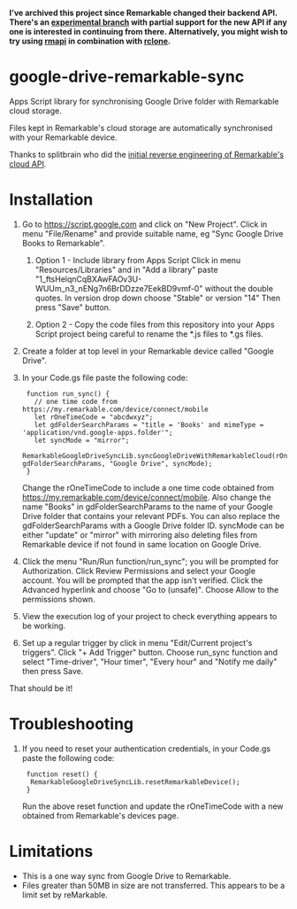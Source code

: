 **I've archived this project since Remarkable changed their backend API. There's an [experimental branch](https://github.com/bsdz/google-drive-remarkable-sync/tree/remarkable_15_api) with partial support for the new API if any one is interested in continuing from there. Alternatively, you might wish to try using [rmapi](https://github.com/juruen/rmapi) in combination with [rclone](https://rclone.org/).**

# google-drive-remarkable-sync
Apps Script library for synchronising Google Drive folder with Remarkable cloud storage.

Files kept in Remarkable's cloud storage are automatically synchronised with your Remarkable device.

Thanks to splitbrain who did the [initial reverse engineering of Remarkable's cloud API](https://github.com/splitbrain/ReMarkableAPI/wiki).

# Installation

1. Go to https://script.google.com and click on "New Project".
Click in menu "File/Rename" and provide suitable name, eg "Sync Google Drive Books to Remarkable".

    1. Option 1 - Include library from Apps Script
Click in menu "Resources/Libraries" and in "Add a library" paste "1_ftsHelqnCqBXAwFAOv3U-WUUm_n3_nENg7n6BrDDzze7EekBD9vmf-0" without the double quotes. In version drop down choose "Stable" or version "14" Then press "Save" button.

    2. Option 2 - Copy the code files from this repository into your Apps Script project being careful to rename the *.js files to *.gs files.

2. Create a folder at top level in your Remarkable device called "Google Drive".

3. In your Code.gs file paste the following code:

        function run_sync() {
          // one time code from https://my.remarkable.com/device/connect/mobile
          let rOneTimeCode = "abcdwxyz";
          let gdFolderSearchParams = "title = 'Books' and mimeType = 'application/vnd.google-apps.folder'";
          let syncMode = "mirror";
          RemarkableGoogleDriveSyncLib.syncGoogleDriveWithRemarkableCloud(rOneTimeCode, gdFolderSearchParams, "Google Drive", syncMode);
        }

    Change the rOneTimeCode to include a one time code obtained from https://my.remarkable.com/device/connect/mobile. Also change the name "Books" in gdFolderSearchParams to the name of your Google Drive folder that contains your relevant PDFs. You can also replace the gdFolderSearchParams with a Google Drive folder ID. syncMode can be either "update" or "mirror" with
    mirroring also deleting files from Remarkable device if not found in same location on Google Drive.

4. Click the menu "Run/Run function/run_sync"; you will be prompted for Authorization. Click Review Permissions and select your Google account. You will be prompted that the app isn't verified. Click the Advanced hyperlink and choose "Go to <Your project name> (unsafe)". Choose Allow to the permissions shown.

5. View the execution log of your project to check everything appears to be working.

6. Set up a regular trigger by click in menu "Edit/Current project's triggers". Click "+ Add Trigger" button. Choose run_sync function and select "Time-driver", "Hour timer", "Every hour" and "Notify me daily" then press Save.

That should be it!
    
# Troubleshooting

1. If you need to reset your authentication credentials, in your Code.gs paste the following code:

        function reset() {
         RemarkableGoogleDriveSyncLib.resetRemarkableDevice(); 
        }
    
    Run the above reset function and update the rOneTimeCode with a new obtained from Remarkable's devices page.
    

# Limitations

* This is a one way sync from Google Drive to Remarkable.
* Files greater than 50MB in size are not transferred. This appears to be a limit set by reMarkable. 
